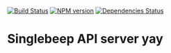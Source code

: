 [![Build Status](https://circleci.com/gh/ssmlee04/singlebeep-backend.svg)](https://circleci.com/gh/ssmlee04/singlebeep-backend.png)
[![NPM version](https://badge.fury.io/js/singlebeep-backend.svg)](http://badge.fury.io/js/singlebeep-backend)
[![Dependencies Status](https://david-dm.org/ssmlee04/singlebeep-backend.svg)](https://david-dm.org/ssmlee04/singlebeep-backend)

# Singlebeep API server yay
